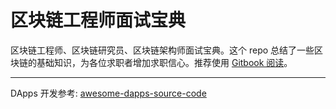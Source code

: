 # 区块链工程师面试宝典
区块链工程师、区块链研究员、区块链架构师面试宝典。这个 repo 总结了一些区块链的基础知识，为各位求职者增加求职信心。推荐使用 [Gitbook 阅读](https://www.gitbook.com/read/book/chrislinn/blockchain-cheatsheet)。

---

DApps 开发参考: [awesome-dapps-source-code](https://github.com/HAOYUatHZ/awesome-dapps-source-code)
